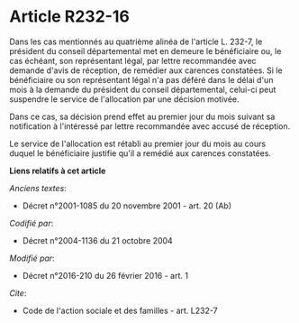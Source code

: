 # Article R232-16

Dans les cas mentionnés au quatrième alinéa de l'article L. 232-7, le président du conseil départemental met en demeure le
bénéficiaire ou, le cas échéant, son représentant légal, par lettre recommandée avec demande d'avis de réception, de remédier
aux carences constatées. Si le bénéficiaire ou son représentant légal n'a pas déféré dans le délai d'un mois à la demande du
président du conseil départemental, celui-ci peut suspendre le service de l'allocation par une décision motivée. 

Dans ce cas, sa décision prend effet au premier jour du mois suivant sa notification à l'intéressé par lettre recommandée
avec accusé de réception. 

Le service de l'allocation est rétabli au premier jour du mois au cours duquel le bénéficiaire justifie qu'il a remédié aux
carences constatées.

**Liens relatifs à cet article**

_Anciens textes_:

  - Décret n°2001-1085 du 20 novembre 2001 - art. 20 (Ab)

_Codifié par_:

  - Décret n°2004-1136 du 21 octobre 2004

_Modifié par_:

  - Décret n°2016-210 du 26 février 2016 - art. 1

_Cite_:

  - Code de l'action sociale et des familles - art. L232-7
